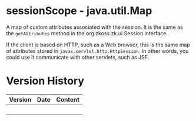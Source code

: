 # sessionScope - java.util.Map

A map of custom attributes associated with the session. It is the same
as the `getAttributes` method in the
<javadoc type="interface">org.zkoss.zk.ui.Session</javadoc> interface.

If the client is based on HTTP, such as a Web browser, this is the same
map of attributes stored in `javax.servlet.http.HttpSession`. In other
words, you could use it communicate with other servlets, such as JSF.

# Version History

| Version | Date | Content |
|---------|------|---------|
|         |      |         |
